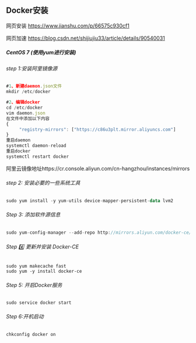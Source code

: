 ## Docker安装

网页安装		https://www.jianshu.com/p/66575c930cf1

网页加速		https://blog.csdn.net/shijiujiu33/article/details/90540031

##### CentOS 7 (使用yum进行安装)



###### step 1:安装阿里镜像源

```js
#1、新建daemon.json文件
mkdir /etc/docker

#2、编辑docker
cd /etc/docker
vim daemon.json
在文件中添加以下内容
{
     "registry-mirrors": ["https://c86u3plt.mirror.aliyuncs.com"]
}
重启daemon
systemctl daemon-reload
重启docker
systemctl restart docker
```

阿里云镜像地址https://cr.console.aliyun.com/cn-hangzhou/instances/mirrors



###### step 2: 安装必要的一些系统工具

```kotlin
sudo yum install -y yum-utils device-mapper-persistent-data lvm2
```



###### Step 3: 添加软件源信息

```csharp
sudo yum-config-manager --add-repo http://mirrors.aliyun.com/docker-ce/linux/centos/docker-ce.repo
```



###### Step :four: 更新并安装 Docker-CE

```undefined
sudo yum makecache fast
sudo yum -y install docker-ce
```



###### Step 5: 开启Docker服务

```undefined
sudo service docker start
```



###### Step 6:开机启动

```
chkconfig docker on 
```

